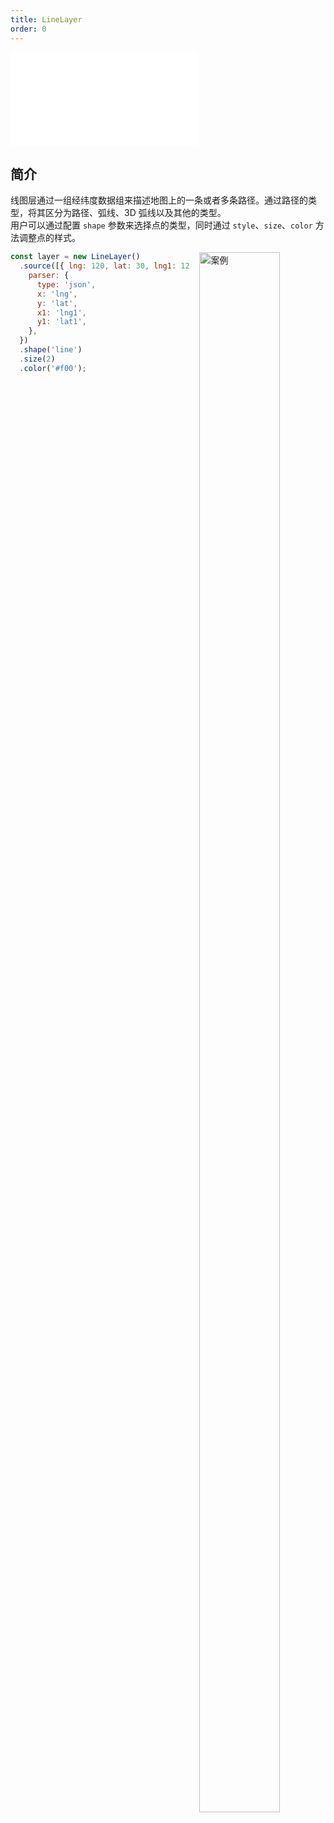 ```yaml
---
title: LineLayer
order: 0
---
```


<embed src="@/docs/api/common/style.md"></embed>

## 简介

线图层通过一组经纬度数据组来描述地图上的一条或者多条路径。通过路径的类型，将其区分为路径、弧线、3D 弧线以及其他的类型。  
用户可以通过配置 `shape` 参数来选择点的类型，同时通过 `style`、`size`、`color` 方法调整点的样式。

<div>
  <div style="width:40%;float:right; margin-left: 16px;">
    <img  width="80%" alt="案例" src='https://gw.alipayobjects.com/mdn/rms_816329/afts/img/A*MxnRTrzcawcAAAAAAAAAAAAAARQnAQ'>
  </div>
</div>

```js
const layer = new LineLayer()
  .source([{ lng: 120, lat: 30, lng1: 125, lat1: 30 }], {
    parser: {
      type: 'json',
      x: 'lng',
      y: 'lat',
      x1: 'lng1',
      y1: 'lat1',
    },
  })
  .shape('line')
  .size(2)
  .color('#f00');
```
